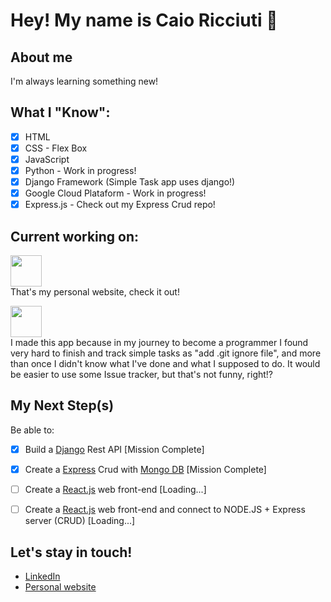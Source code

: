 # Hey! My name is Caio Ricciuti 👋
## About me
I'm always learning something new!

## What I "Know":
* [x] HTML
* [x] CSS - Flex Box
* [x] JavaScript
* [x] Python - Work in progress!
* [x] Django Framework (Simple Task app uses django!)
* [x] Google Cloud Plataform - Work in progress!
* [x] Express.js - Check out my Express Crud repo! 

## Current working on:
<p>
    <a href="https://caioricciuti.com/?utm_source=githubreadme" target="_blank"><img width="50" src="https://caioricciuti.com/assets/img/favicon-32x32.png"></a><br/>
    That's my personal website, check it out! 
</p>

<p>
    <a href="https://simpletask.caioricciuti.com/?utm_source=githubreadme" target="_blank"><img width="50" src="https://caioricciuti.com/assets/img/portfolio/simpletask.png"></a><br/>
     I made this app because in my journey to become a programmer I found very hard to finish and track simple tasks as "add .git ignore file", and more than once I didn't know what I've done and
     what I supposed to do. It would be easier to use some Issue tracker, but that's not funny, right!?
</p>

## My Next Step(s)

Be able to:
* [x] Build a [Django](https://djangoproject.com/) Rest API [Mission Complete]
* [x] Create a [Express](https://expressjs.com/) Crud with [Mongo DB](https://www.mongodb.com/) [Mission Complete]
* [ ] Create a [React.js](https://reactjs.org/) web front-end [Loading...]
* [ ] Create a [React.js](https://reactjs.org/) web front-end and connect to NODE.JS + Express server (CRUD) [Loading...]


## Let's stay in touch!
* [LinkedIn](https://www.linkedin.com/in/caioricciuti)
* [Personal website](https://caioricciuti.com/?utm_source=girhubreademe)